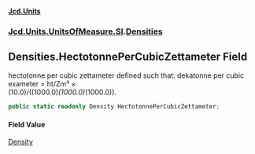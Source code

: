 #### [Jcd.Units](index.md 'index')
### [Jcd.Units.UnitsOfMeasure.SI](Jcd.Units.UnitsOfMeasure.SI.md 'Jcd.Units.UnitsOfMeasure.SI').[Densities](Densities.md 'Jcd.Units.UnitsOfMeasure.SI.Densities')

## Densities.HectotonnePerCubicZettameter Field

hectotonne per cubic zettameter defined such that: dekatonne per cubic exameter = ht/Zm³ ×  
(10.0)/((1000.0)*(1000.0)*(1000.0)).

```csharp
public static readonly Density HectotonnePerCubicZettameter;
```

#### Field Value
[Density](Density.md 'Jcd.Units.UnitTypes.Density')